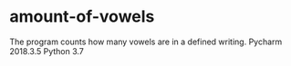 # amount-of-vowels
The program counts how many vowels are in a defined writing. 
Pycharm 2018.3.5
Python 3.7
